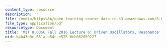 ```yaml
---
content_type: resource
description: ''
file: /media/https%3A/open-learning-course-data-rc.s3.amazonaws.com/8-03sc-physics-iii-vibrations-and-waves-fall-2016/b4b43b0c651aa54ce5756eb062659227_MIT8_03SCF16_Lec6.pdf
file_type: application/pdf
resourcetype: Document
title: 'MIT 8.03SC Fall 2016 Lecture 6: Driven Oscillators, Resonance'
uid: b4b43b0c-651a-a54c-e575-6eb062659227
---
```

